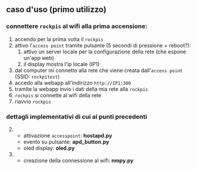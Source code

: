 ## caso d'uso (primo utilizzo)

### connettere `rockpis` al wifi alla prima accensione:

1. accendo per la prima volta il `rockpis`
2. attivo l'`access point` tramite pulsante (5 secondi di pressione + reboot?):
    1. attivo un server locale per la configurazione della rete (che espone un'app web)
    2. il display mostra l'ip locale (IP1)
3. dal computer mi connetto alla rete che viene creata dall'`access point` (SSID: `rockpitest`)
4. accedo alla webapp all'indirizzo `http://IP1:300`
5. tramite la webapp invio i dati della mia rete alla `rockpis`
6. `rockpis` si connette al wifi della rete
7. riavvio `rockpis`

### dettagli implementativi di cui ai punti precedenti

2.  -   attivazione `accesspoint`: **hostapd.py**
    -   evento su pulsante: **apd_button.py**
    -   oled display: **oled.py**
3.  -   creazione della connessione al wifi: **nmpy.py**
